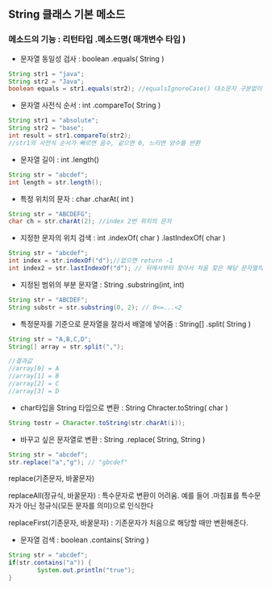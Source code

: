 ## String 클래스 기본 메소드

### 메소드의 기능 : 리턴타입 .메소드명( 매개변수 타입 )

- 문자열 동일성 검사 : boolean .equals( String )

```java
String str1 = "java";
String str2 = "Java";
boolean equals = str1.equals(str2); //equalsIgnoreCase() 대소문자 구분없이 비교
```

- 문자열 사전식 순서 : int .compareTo( String )

```java
String str1 = "absolute";
String str2 = "base";
int result = str1.compareTo(str2); 
//str1의 사전식 순서가 빠르면 음수, 같으면 0, 느리면 양수를 반환
```

- 문자열 길이 : int .length()

```java
String str = "abcdef";
int length = str.length();
```

- 특정 위치의 문자 : char .charAt( int )

```java
String str = "ABCDEFG";
char ch = str.charAt(2); //index 2번 위치의 문자
```

- 지정한 문자의 위치 검색 : int .indexOf( char ) .lastIndexOf( char )

```java
String str = "abcdef";
int index = str.indexOf("d");//없으면 return -1
int index2 = str.lastIndexOf("d"); // 뒤에서부터 찾아서 처음 찾은 해당 문자열의 인덱스를 반환
```

- 지정된 범위의 부분 문자열 : String .substring(int, int)

```java
String str = "ABCDEF";
String substr = str.substring(0, 2); // 0<=...<2
```

- 특정문자를 기준으로 문자열을 잘라서 배열에 넣어줌 : String[] .split( String )

```java
String str = "A,B,C,D";
String[] array = str.split(",");

//결과값 
//array[0] = A
//array[1] = B
//array[2] = C
//array[3] = D
```

- char타입을 String 타입으로 변환 : String Chracter.toString( char )

```java
String tostr = Character.toString(str.charAt(i));
```

- 바꾸고 싶은 문자열로 변환 : String .replace( String, String )
```java
String str = "abcdef";
str.replace("a","g"); // "gbcdef"
```

replace(기존문자, 바꿀문자)

replaceAll(정규식, 바꿀문자) : 특수문자로 변환이 어려움. 예를 들어 .마침표를 특수문자가 아닌 정규식(모든 문자를 의미)으로 인식한다

replaceFirst(기존문자, 바꿀문자) : 기존문자가 처음으로 해당할 때만 변환해준다.

- 문자열 검색 : boolean .contains( String )

```java
String str = "abcdef";
if(str.contains("a")) {
		System.out.println("true");
}
```
